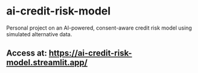 # ai-credit-risk-model
Personal project on an AI-powered, consent-aware credit risk model using simulated alternative data.

## Access at: https://ai-credit-risk-model.streamlit.app/

